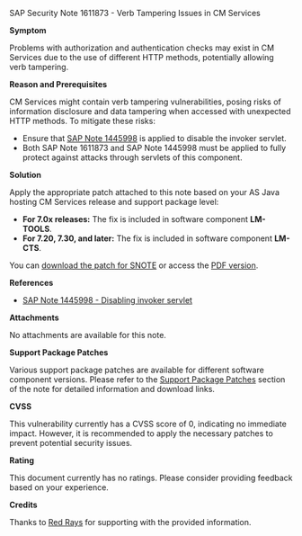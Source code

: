 SAP Security Note 1611873 - Verb Tampering Issues in CM Services

**Symptom**
  
Problems with authorization and authentication checks may exist in CM Services due to the use of different HTTP methods, potentially allowing verb tampering.

**Reason and Prerequisites**

CM Services might contain verb tampering vulnerabilities, posing risks of information disclosure and data tampering when accessed with unexpected HTTP methods. To mitigate these risks:

- Ensure that [SAP Note 1445998](https://me.sap.com/notes/1445998) is applied to disable the invoker servlet.
- Both SAP Note 1611873 and SAP Note 1445998 must be applied to fully protect against attacks through servlets of this component.

**Solution**

Apply the appropriate patch attached to this note based on your AS Java hosting CM Services release and support package level:

- **For 7.0x releases:** The fix is included in software component **LM-TOOLS**.
- **For 7.20, 7.30, and later:** The fix is included in software component **LM-CTS**.

You can [download the patch for SNOTE](https://notesdownloads.sap.com/note/0040000017279352017) or access the [PDF version](https://me.sap.com/sap/support/sfm/notes/print/0001611873?language=en-US&token=7D0BBB443B395639CB4870B663A6926D).

**References**

- [SAP Note 1445998 - Disabling invoker servlet](https://me.sap.com/notes/1445998)

**Attachments**

No attachments are available for this note.

**Support Package Patches**

Various support package patches are available for different software component versions. Please refer to the [Support Package Patches](https://me.sap.com/sap/support/swdc/notes?cvnr=01200615320200012515&support_package=SP004&patch_level=000008) section of the note for detailed information and download links.

**CVSS**

This vulnerability currently has a CVSS score of 0, indicating no immediate impact. However, it is recommended to apply the necessary patches to prevent potential security issues.

**Rating**

This document currently has no ratings. Please consider providing feedback based on your experience.

**Credits**

Thanks to [Red Rays](https://redrays.io) for supporting with the provided information.